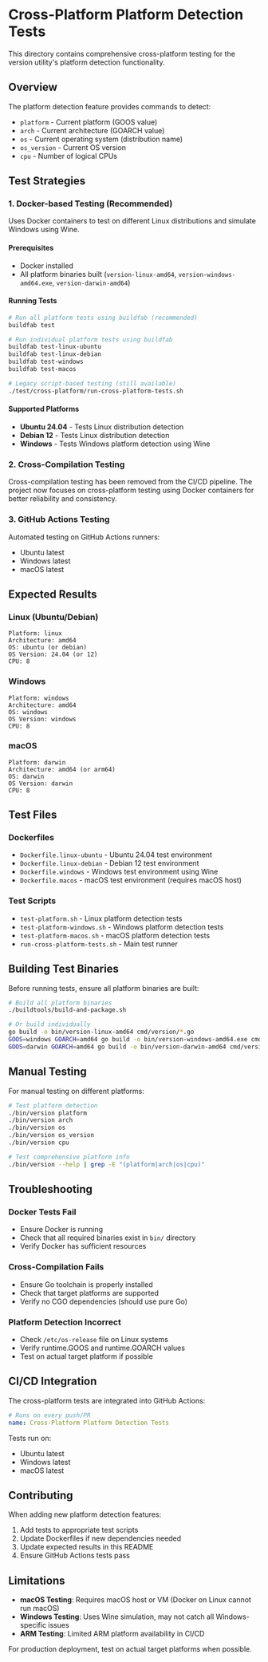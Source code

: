 # Cross-Platform Platform Detection Tests

This directory contains comprehensive cross-platform testing for the version utility's platform detection functionality.

## Overview

The platform detection feature provides commands to detect:
- `platform` - Current platform (GOOS value)
- `arch` - Current architecture (GOARCH value) 
- `os` - Current operating system (distribution name)
- `os_version` - Current OS version
- `cpu` - Number of logical CPUs

## Test Strategies

### 1. Docker-based Testing (Recommended)

Uses Docker containers to test on different Linux distributions and simulate Windows using Wine.

#### Prerequisites
- Docker installed
- All platform binaries built (`version-linux-amd64`, `version-windows-amd64.exe`, `version-darwin-amd64`)

#### Running Tests

```bash
# Run all platform tests using buildfab (recommended)
buildfab test

# Run individual platform tests using buildfab
buildfab test-linux-ubuntu
buildfab test-linux-debian
buildfab test-windows
buildfab test-macos

# Legacy script-based testing (still available)
./test/cross-platform/run-cross-platform-tests.sh
```

#### Supported Platforms
- **Ubuntu 24.04** - Tests Linux distribution detection
- **Debian 12** - Tests Linux distribution detection
- **Windows** - Tests Windows platform detection using Wine

### 2. Cross-Compilation Testing

Cross-compilation testing has been removed from the CI/CD pipeline. The project now focuses on cross-platform testing using Docker containers for better reliability and consistency.

### 3. GitHub Actions Testing

Automated testing on GitHub Actions runners:
- Ubuntu latest
- Windows latest  
- macOS latest

## Expected Results

### Linux (Ubuntu/Debian)
```
Platform: linux
Architecture: amd64
OS: ubuntu (or debian)
OS Version: 24.04 (or 12)
CPU: 8
```

### Windows
```
Platform: windows
Architecture: amd64
OS: windows
OS Version: windows
CPU: 8
```

### macOS
```
Platform: darwin
Architecture: amd64 (or arm64)
OS: darwin
OS Version: darwin
CPU: 8
```

## Test Files

### Dockerfiles
- `Dockerfile.linux-ubuntu` - Ubuntu 24.04 test environment
- `Dockerfile.linux-debian` - Debian 12 test environment
- `Dockerfile.windows` - Windows test environment using Wine
- `Dockerfile.macos` - macOS test environment (requires macOS host)

### Test Scripts
- `test-platform.sh` - Linux platform detection tests
- `test-platform-windows.sh` - Windows platform detection tests
- `test-platform-macos.sh` - macOS platform detection tests
- `run-cross-platform-tests.sh` - Main test runner

## Building Test Binaries

Before running tests, ensure all platform binaries are built:

```bash
# Build all platform binaries
./buildtools/build-and-package.sh

# Or build individually
go build -o bin/version-linux-amd64 cmd/version/*.go
GOOS=windows GOARCH=amd64 go build -o bin/version-windows-amd64.exe cmd/version/*.go
GOOS=darwin GOARCH=amd64 go build -o bin/version-darwin-amd64 cmd/version/*.go
```

## Manual Testing

For manual testing on different platforms:

```bash
# Test platform detection
./bin/version platform
./bin/version arch
./bin/version os
./bin/version os_version
./bin/version cpu

# Test comprehensive platform info
./bin/version --help | grep -E "(platform|arch|os|cpu)"
```

## Troubleshooting

### Docker Tests Fail
- Ensure Docker is running
- Check that all required binaries exist in `bin/` directory
- Verify Docker has sufficient resources

### Cross-Compilation Fails
- Ensure Go toolchain is properly installed
- Check that target platforms are supported
- Verify no CGO dependencies (should use pure Go)

### Platform Detection Incorrect
- Check `/etc/os-release` file on Linux systems
- Verify runtime.GOOS and runtime.GOARCH values
- Test on actual target platform if possible

## CI/CD Integration

The cross-platform tests are integrated into GitHub Actions:

```yaml
# Runs on every push/PR
name: Cross-Platform Platform Detection Tests
```

Tests run on:
- Ubuntu latest
- Windows latest
- macOS latest

## Contributing

When adding new platform detection features:

1. Add tests to appropriate test scripts
2. Update Dockerfiles if new dependencies needed
3. Update expected results in this README
4. Ensure GitHub Actions tests pass

## Limitations

- **macOS Testing**: Requires macOS host or VM (Docker on Linux cannot run macOS)
- **Windows Testing**: Uses Wine simulation, may not catch all Windows-specific issues
- **ARM Testing**: Limited ARM platform availability in CI/CD

For production deployment, test on actual target platforms when possible.
